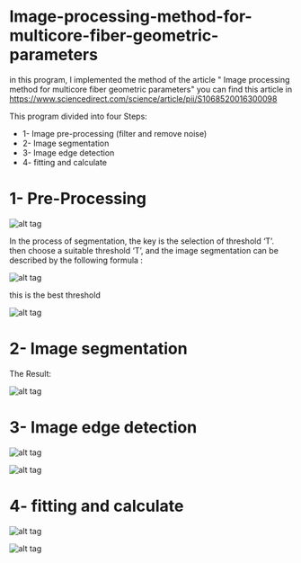 # Image-processing-method-for-multicore-fiber-geometric-parameters


in this program, I implemented the method of the article " Image processing method for multicore fiber geometric parameters" 
you can find this article in https://www.sciencedirect.com/science/article/pii/S1068520016300098 

This program divided into four Steps:
 
* 1- Image pre-processing  (filter and remove noise)
* 2- Image segmentation
* 3- Image edge detection 
* 4- fitting and calculate

# 1- Pre-Processing

![alt tag](http://uupload.ir/files/1icg_untitled.jpg "Pre-Processing")

In the process of segmentation, the key is the selection of threshold ‘T’.
then choose a suitable threshold ‘T’, and the image segmentation can be described by the following formula :


![alt tag](http://uupload.ir/files/w74a_sd.png "selection of threshold")

this is the best threshold 

![alt tag](http://uupload.ir/files/3ba_ss.png "calculate the best threshold using Gradation histogram")



# 2- Image segmentation

The Result: 

![alt tag](http://uupload.ir/files/brv0_e.png "Image segmentation")




# 3- Image edge detection 


![alt tag](http://uupload.ir/files/sgk8_fh.png "Edge detection using Canny filter")


![alt tag](http://uupload.ir/files/g47l_gg.png "Separate outline of the cores with radius smaller than 5 (pixels) and greater than 60")



# 4- fitting and calculate


![alt tag](http://uupload.ir/files/gulj_hj.png "Separate outline of the cores with radius smaller than 5")


![alt tag](http://uupload.ir/files/g0qn_hk.png "compare different filters")

